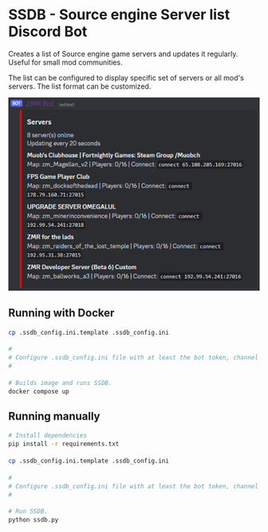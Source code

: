 # SSDB - Source engine Server list Discord Bot
Creates a list of Source engine game servers and updates it regularly. Useful for small mod communities.

The list can be configured to display specific set of servers or all mod's servers. The list format can be customized.

![Example image](example2.png)

## Running with Docker

```bash
cp .ssdb_config.ini.template .ssdb_config.ini

#
# Configure .ssdb_config.ini file with at least the bot token, channel id and the list method.
#

# Builds image and runs SSDB.
docker compose up
```

## Running manually

```bash
# Install dependencies
pip install -r requirements.txt

cp .ssdb_config.ini.template .ssdb_config.ini

#
# Configure .ssdb_config.ini file with at least the bot token, channel id, lower format setting and the list method.
#

# Run SSDB.
python ssdb.py
```
